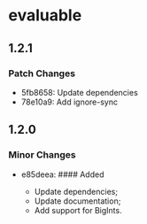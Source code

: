 # evaluable

## 1.2.1

### Patch Changes

- 5fb8658: Update dependencies
- 78e10a9: Add ignore-sync

## 1.2.0

### Minor Changes

- e85deea: #### Added

  - Update dependencies;
  - Update documentation;
  - Add support for BigInts.
